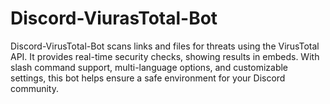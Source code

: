 # Discord-ViurasTotal-Bot
Discord-VirusTotal-Bot scans links and files for threats using the VirusTotal API. It provides real-time security checks, showing results in embeds. With slash command support, multi-language options, and customizable settings, this bot helps ensure a safe environment for your Discord community.
